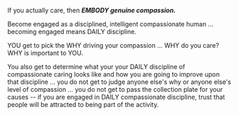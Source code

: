 If you actually care, then ***EMBODY genuine compassion.*** 

Become engaged as a disciplined, intelligent compassionate human ... becoming engaged means DAILY discipline.

YOU get to pick the WHY driving your compassion ... WHY do you care? WHY is important to YOU. 

You also get to determine what your your DAILY discipline of compassionate caring looks like and how you are going to improve upon that discipline ... you do not get to judge anyone else's why or anyone else's level of compassion ... you do not get to pass the collection plate for your causes -- if you are engaged in DAILY compassionate discipline, trust that people will be attracted to being part of the activity.
